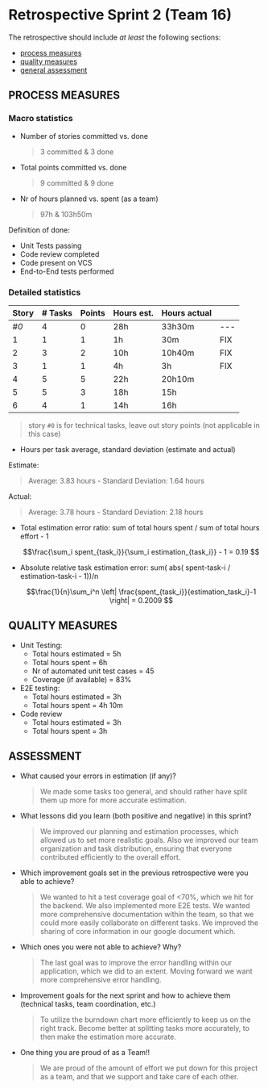 # Retrospective Sprint 2 (Team 16)

The retrospective should include _at least_ the following
sections:

- [process measures](#process-measures)
- [quality measures](#quality-measures)
- [general assessment](#assessment)

## PROCESS MEASURES

### Macro statistics

- Number of stories committed vs. done
  > 3 committed & 3 done
- Total points committed vs. done
  > 9 committed & 9 done
- Nr of hours planned vs. spent (as a team)
  > 97h & 103h50m

Definition of done:

- Unit Tests passing
- Code review completed
- Code present on VCS
- End-to-End tests performed

### Detailed statistics

| Story | # Tasks | Points | Hours est. | Hours actual |     |
| ----- | ------- | ------ | ---------- | ------------ | --- |
| _#0_  | 4       | 0      | 28h        | 33h30m       | --- |
| 1     | 1       | 1      | 1h         | 30m          | FIX |
| 2     | 3       | 2      | 10h        | 10h40m       | FIX |
| 3     | 1       | 1      | 4h         | 3h           | FIX |
| 4     | 5       | 5      | 22h        | 20h10m       |     |
| 5     | 5       | 3      | 18h        | 15h          |     |
| 6     | 4       | 1      | 14h        | 16h          |     |

> story `#0` is for technical tasks, leave out story points (not applicable in this case)

- Hours per task average, standard deviation (estimate and actual)

Estimate:

> Average: 3.83 hours - Standard Deviation: 1.64 hours

Actual:

> Average: 3.78 hours - Standard Deviation: 2.18 hours

- Total estimation error ratio: sum of total hours spent / sum of total hours effort - 1

  $$\frac{\sum_i spent_{task_i}}{\sum_i estimation_{task_i}} - 1 = 0.19 $$

- Absolute relative task estimation error: sum( abs( spent-task-i / estimation-task-i - 1))/n

  $$\frac{1}{n}\sum_i^n \left| \frac{spent_{task_i}}{estimation_task_i}-1 \right|  = 0.2009 $$

## QUALITY MEASURES

- Unit Testing:
  - Total hours estimated = 5h
  - Total hours spent = 6h
  - Nr of automated unit test cases = 45
  - Coverage (if available) = 83%
- E2E testing:
  - Total hours estimated = 3h
  - Total hours spent = 4h 10m
- Code review
  - Total hours estimated = 3h
  - Total hours spent = 3h

## ASSESSMENT

- What caused your errors in estimation (if any)?

  > We made some tasks too general, and should rather have split them up more for more accurate estimation.

- What lessons did you learn (both positive and negative) in this sprint?

  > We improved our planning and estimation processes, which allowed us to set more realistic goals. Also we improved our team organization and task distribution, ensuring that everyone contributed efficiently to the overall effort.

- Which improvement goals set in the previous retrospective were you able to achieve?

  > We wanted to hit a test coverage goal of <70%, which we hit for the backend. We also implemented more E2E tests. We wanted more comprehensive documentation within the team, so that we could more easily collaborate on different tasks. We improved the sharing of core information in our google document which.

- Which ones you were not able to achieve? Why?

  > The last goal was to improve the error handling within our application, which we did to an extent. Moving forward we want more comprehensive error handling.

- Improvement goals for the next sprint and how to achieve them (technical tasks, team coordination, etc.)

  > To utilize the burndown chart more efficiently to keep us on the right track.
  > Become better at splitting tasks more accurately, to then make the estimation more accurate.

- One thing you are proud of as a Team!!
  > We are proud of the amount of effort we put down for this project as a team, and that we support and take care of each other.
